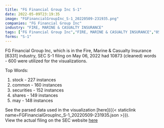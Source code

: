 ```yaml
---
title: "FG Financial Group Inc S-1"
date: 2022-05-09T23:19:35
image: "FGFinancialGroupInc_S-1_20220509-231935.png"
companies: "FG Financial Group Inc"
industry: "FIRE, MARINE & CASUALTY INSURANCE"
tags: ["FG Financial Group Inc","FIRE, MARINE & CASUALTY INSURANCE","05-06-2022","S-1"]
forms: "S-1"
---
```

FG Financial Group Inc, which is in the Fire, Marine & Casualty Insurance [6331] industry, SEC S-1 filing on May 06, 2022 had 10873 (cleaned) words - 600 were utilized for the visualizations.

Top Words:
1. stock - 227 instances
2. common - 160 instances
3. securities - 152 instances
4. shares - 149 instances
5. may - 148 instances


See the parsed data used in the visualization [here]({{< staticlink name=FGFinancialGroupInc_S-1_20220509-231935.json >}}).  
View the actual filing on the SEC website [here](https://www.sec.gov/Archives/edgar/data/1591890/0001493152-22-012296.txt)